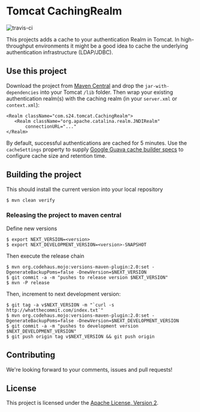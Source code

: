 Tomcat CachingRealm
========================
![travis-ci](https://travis-ci.org/shopping24/tomcat-cache-realm.svg)

This projects adds a cache to your authentication Realm in Tomcat. In high-throughput environments
it might be a good idea to cache the underlying authentication infrastructure (LDAP/JDBC). 

## Use this project

Download the project from [Maven Central](http://search.maven.org/#search%7Cga%7C1%7Ca%3A%22tomcat-cache-realm%22) 
and drop the `jar-with-dependencies` into your Tomcat `/lib` folder. Then wrap your existing authentication 
realm(s) with the caching realm (in your `server.xml` or `context.xml`):

    <Realm className="com.s24.tomcat.CachingRealm">
       <Realm className="org.apache.catalina.realm.JNDIRealm" 
           connectionURL="..."
    </Realm>

By default, successful authentications are cached for 5 minutes. Use the `cacheSettings` property
to supply [Google Guava cache builder specs](https://github.com/google/guava/blob/master/guava/src/com/google/common/cache/CacheBuilderSpec.java)
to configure cache size and retention time. 

## Building the project

This should install the current version into your local repository

    $ mvn clean verify
    
### Releasing the project to maven central
    
Define new versions
    
    $ export NEXT_VERSION=<version>
    $ export NEXT_DEVELOPMENT_VERSION=<version>-SNAPSHOT

Then execute the release chain

    $ mvn org.codehaus.mojo:versions-maven-plugin:2.0:set -DgenerateBackupPoms=false -DnewVersion=$NEXT_VERSION
    $ git commit -a -m "pushes to release version $NEXT_VERSION"
    $ mvn -P release
    
Then, increment to next development version:
    
    $ git tag -a v$NEXT_VERSION -m "`curl -s http://whatthecommit.com/index.txt`"
    $ mvn org.codehaus.mojo:versions-maven-plugin:2.0:set -DgenerateBackupPoms=false -DnewVersion=$NEXT_DEVELOPMENT_VERSION
    $ git commit -a -m "pushes to development version $NEXT_DEVELOPMENT_VERSION"
    $ git push origin tag v$NEXT_VERSION && git push origin

## Contributing

We're looking forward to your comments, issues and pull requests!

## License

This project is licensed under the [Apache License, Version 2](http://www.apache.org/licenses/LICENSE-2.0.html).
